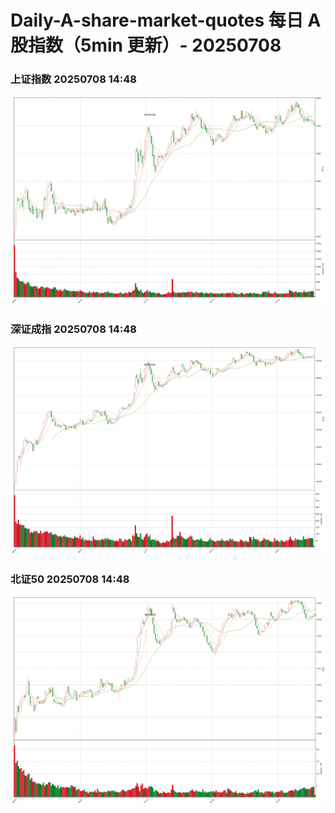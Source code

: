 
# Daily-A-share-market-quotes 每日 A 股指数（5min 更新）- 20250708

### 上证指数 20250708 14:48
![](./fig/2025/7/20250708-sh000001.png)

### 深证成指 20250708 14:48
![](./fig/2025/7/20250708-sz399001.png)

### 北证50 20250708 14:48
![](./fig/2025/7/20250708-bj899050.png)
